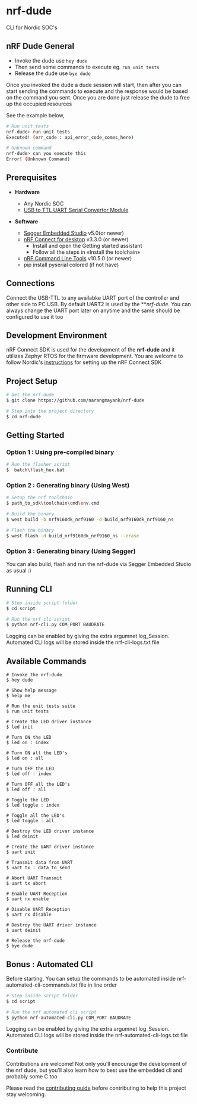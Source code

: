 # nrf-dude

CLI for Nordic SOC's

## nRF Dude General

- Invoke the dude use `hey dude`
- Then send some commands to execute eg. `run unit tests`
- Release the dude use `bye dude`

Once you invoked the dude a dude session will start, then after you can start sending the commands to execute and the response would be based on the command you sent. Once you are done just release the dude to free up the occupied resources

See the example below,

```bash
# Run unit tests
nrf-dude> run unit tests
Executed! (err_code : api_error_code_comes_here)

# Unknown command
nrf-dude> can you execute this
Error! (Unknown Command)
```

## Prerequisites

* **Hardware**
    * Any Nordic SOC
    * [USB to TTL UART Serial Convertor Module](https://www.electronicscomp.com/cp2102-usb-to-ttl-serial-converter-module?gclid=Cj0KCQjwmPSSBhCNARIsAH3cYgZYxKicZp3K4ffDAOhflVfdwYnVYaJ4WPLYOvm-uyRn7_Nrcr6eSiAaAn-jEALw_wcB)

* **Software**
    * [Segger Embedded Studio](https://www.segger.com/downloads/embedded-studio/) v5.0(or newer)
    * [nRF Connect for desktop](https://www.nordicsemi.com/Software-and-tools/Development-Tools/nRF-Connect-for-desktop) v3.3.0 (or newer)
        * Install and open the Getting started assistant
        * Follow all the steps in «Install the toolchain»
    * [nRF Command Line Tools](https://www.nordicsemi.com/Software-and-tools/Development-Tools/nRF-Command-Line-Tools) v10.5.0 (or newer)
    * pip install pyserial colored (if not have)

## Connections

Connect the USB-TTL to any availabke UART port of the controller and other side to PC USB. By default UART2 is used by the ***nrf-dude*. You can always change the UART port later on anytime and the same should be configured to use it too

## Development Environment

nRF Connect SDK is used for the development of the **nrf-dude** and it utilizes Zephyr RTOS for the firmware development. You are welcome to follow Nordic's [instructions](https://www.nordicsemi.com/Products/Development-software/nrf-connect-sdk) for setting up the nRF Connect SDK

## Project Setup 

```bash
# Get the nrf-dude
$ git clone https://github.com/narangmayank/nrf-dude

# Step into the project directory
$ cd nrf-dude
```

## Getting Started

### Option 1 : Using pre-compiled binary

```bash
# Run the flasher script
$  batch\flash_hex.bat
```

### Option 2 : Generating binary (Using West)

```bash
# Setup the nrf toolchain
$ path_to_sdk\toolchain\cmd\env.cmd

# Build the binary
$ west build -b nrf9160dk_nrf9160 -d build_nrf9160dk_nrf9160_ns

# Flash the binary
$ west flash -d build_nrf9160dk_nrf9160_ns --erase
```

### Option 3 : Generating binary (Using Segger)

You can also build, flash and run the nrf-dude via Segger Embedded Studio as usual :)

## Running CLI 

```bash
# Step inside script folder
$ cd script

# Run the nrf cli script
$ python nrf-cli.py COM_PORT BAUDRATE
```

Logging can be enabled by giving the extra argumnet log_Session. Automated CLI logs will be stored inside the nrf-cli-logs.txt file

## Available Commands

```
# Invoke the nrf-dude
$ hey dude

# Show help message
$ help me

# Run the unit tests suite
$ run unit tests

# Create the LED driver instance
$ led init

# Turn ON the LED
$ led on : index

# Turn ON all the LED's
$ led on : all

# Turn OFF the LED
$ led off : index

# Turn OFF all the LED's
$ led off : all

# Toggle the LED
$ led toggle : index

# Toggle all the LED's
$ led toggle : all

# Destroy the LED driver instance
$ led deinit

# Create the UART driver instance
$ uart init

# Transmit data from UART
$ uart tx : data_to_send

# Abort UART Transmit
$ uart tx abort

# Enable UART Reception
$ uart rx enable

# Disable UART Reception
$ uart rx disable

# Destroy the UART driver instance
$ uart deinit

# Release the nrf-dude
$ bye dude

```

## Bonus : Automated CLI

Before starting, You can setup the commands to be automated inside nrf-automated-cli-commands.txt file in line order

```bash
# Step inside script folder
$ cd script

# Run the nrf automated cli script
$ python nrf-automated-cli.py COM_PORT BAUDRATE
```

Logging can be enabled by giving the extra argumnet log_Session. Automated CLI logs will be stored inside the nrf-automated-cli-logs.txt file

### Contribute

Contributions are welcome!  Not only you’ll encourage the development of the nrf dude, but you’ll also learn how to best use the embedded cli and probably some C too

Please read the [contributing guide](https://github.com/Mayank-124/RunTimeCli/blob/main/CONTRIBUTING.md)
before contributing to help this project stay welcoming.